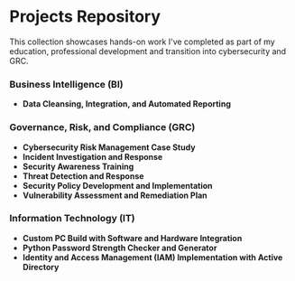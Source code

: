 # Projects Repository
This collection showcases hands-on work I've completed as part of my education, professional development and transition into cybersecurity and GRC.

### Business Intelligence (BI)
- **Data Cleansing, Integration, and Automated Reporting**
### Governance, Risk, and Compliance (GRC)
- **Cybersecurity Risk Management Case Study**
- **Incident Investigation and Response**
- **Security Awareness Training**
- **Threat Detection and Response**
- **Security Policy Development and Implementation**
- **Vulnerability Assessment and Remediation Plan**
### Information Technology (IT)
- **Custom PC Build with Software and Hardware Integration**
- **Python Password Strength Checker and Generator**
- **Identity and Access Management (IAM) Implementation with Active Directory**
